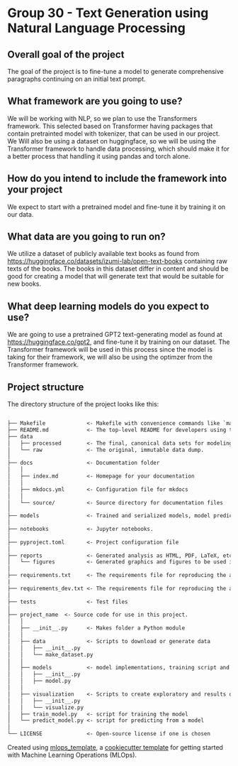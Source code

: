 # Group 30 - Text Generation using Natural Language Processing

## Overall goal of the project
The goal of the project is to fine-tune a model to generate comprehensive paragraphs continuing on an initial text prompt.

## What framework are you going to use?
We will be working with NLP, so we plan to use the Transformers framework. This selected based on Transformer having packages that contain pretrainted model with tokenizer, that can be used in our project. We Will also be using a dataset on huggingface, so we will be using the Transformer framework to handle data processing, which should make it for a better process that handling it using pandas and torch alone.

## How do you intend to include the framework into your project
We expect to start with a pretrained model and fine-tune it by training it on our data.

## What data are you going to run on?
We utilize a dataset of publicly available text books as found from https://huggingface.co/datasets/izumi-lab/open-text-books containing raw texts of the books. The books in this dataset differ in content and should be good for creating a model that will generate text that would be suitable for new books.

## What deep learning models do you expect to use?
We are going to use a pretrained GPT2 text-generating model as found at https://huggingface.co/gpt2, and fine-tune it by training on our dataset. The Transformer framework will be used in this process since the model is taking for their framework, we will also be using the optimzer from the Transformer framework.


## Project structure

The directory structure of the project looks like this:

```txt

├── Makefile             <- Makefile with convenience commands like `make data` or `make train`
├── README.md            <- The top-level README for developers using this project.
├── data
│   ├── processed        <- The final, canonical data sets for modeling.
│   └── raw              <- The original, immutable data dump.
│
├── docs                 <- Documentation folder
│   │
│   ├── index.md         <- Homepage for your documentation
│   │
│   ├── mkdocs.yml       <- Configuration file for mkdocs
│   │
│   └── source/          <- Source directory for documentation files
│
├── models               <- Trained and serialized models, model predictions, or model summaries
│
├── notebooks            <- Jupyter notebooks.
│
├── pyproject.toml       <- Project configuration file
│
├── reports              <- Generated analysis as HTML, PDF, LaTeX, etc.
│   └── figures          <- Generated graphics and figures to be used in reporting
│
├── requirements.txt     <- The requirements file for reproducing the analysis environment
|
├── requirements_dev.txt <- The requirements file for reproducing the analysis environment
│
├── tests                <- Test files
│
├── project_name  <- Source code for use in this project.
│   │
│   ├── __init__.py      <- Makes folder a Python module
│   │
│   ├── data             <- Scripts to download or generate data
│   │   ├── __init__.py
│   │   └── make_dataset.py
│   │
│   ├── models           <- model implementations, training script and prediction script
│   │   ├── __init__.py
│   │   ├── model.py
│   │
│   ├── visualization    <- Scripts to create exploratory and results oriented visualizations
│   │   ├── __init__.py
│   │   └── visualize.py
│   ├── train_model.py   <- script for training the model
│   └── predict_model.py <- script for predicting from a model
│
└── LICENSE              <- Open-source license if one is chosen
```

Created using [mlops_template](https://github.com/SkafteNicki/mlops_template),
a [cookiecutter template](https://github.com/cookiecutter/cookiecutter) for getting
started with Machine Learning Operations (MLOps).
